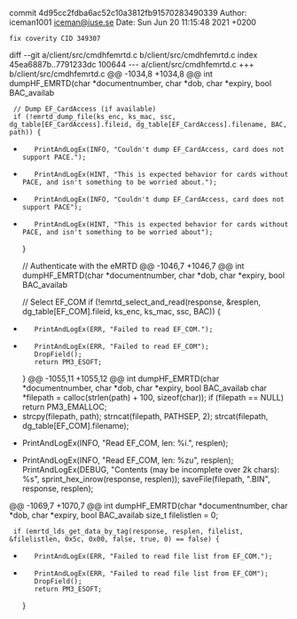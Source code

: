 commit 4d95cc2fdba6ac52c10a3812fb91570283490339
Author: iceman1001 <iceman@iuse.se>
Date:   Sun Jun 20 11:15:48 2021 +0200

    fix coverity CID 349307

diff --git a/client/src/cmdhfemrtd.c b/client/src/cmdhfemrtd.c
index 45ea6887b..7791233dc 100644
--- a/client/src/cmdhfemrtd.c
+++ b/client/src/cmdhfemrtd.c
@@ -1034,8 +1034,8 @@ int dumpHF_EMRTD(char *documentnumber, char *dob, char *expiry, bool BAC_availab
 
     // Dump EF_CardAccess (if available)
     if (!emrtd_dump_file(ks_enc, ks_mac, ssc, dg_table[EF_CardAccess].fileid, dg_table[EF_CardAccess].filename, BAC, path)) {
-        PrintAndLogEx(INFO, "Couldn't dump EF_CardAccess, card does not support PACE.");
-        PrintAndLogEx(HINT, "This is expected behavior for cards without PACE, and isn't something to be worried about.");
+        PrintAndLogEx(INFO, "Couldn't dump EF_CardAccess, card does not support PACE");
+        PrintAndLogEx(HINT, "This is expected behavior for cards without PACE, and isn't something to be worried about");
     }
 
     // Authenticate with the eMRTD
@@ -1046,7 +1046,7 @@ int dumpHF_EMRTD(char *documentnumber, char *dob, char *expiry, bool BAC_availab
 
     // Select EF_COM
     if (!emrtd_select_and_read(response, &resplen, dg_table[EF_COM].fileid, ks_enc, ks_mac, ssc, BAC)) {
-        PrintAndLogEx(ERR, "Failed to read EF_COM.");
+        PrintAndLogEx(ERR, "Failed to read EF_COM");
         DropField();
         return PM3_ESOFT;
     }
@@ -1055,11 +1055,12 @@ int dumpHF_EMRTD(char *documentnumber, char *dob, char *expiry, bool BAC_availab
     char *filepath = calloc(strlen(path) + 100, sizeof(char));
     if (filepath == NULL)
         return PM3_EMALLOC;
+
     strcpy(filepath, path);
     strncat(filepath, PATHSEP, 2);
     strcat(filepath, dg_table[EF_COM].filename);
 
-    PrintAndLogEx(INFO, "Read EF_COM, len: %i.", resplen);
+    PrintAndLogEx(INFO, "Read EF_COM, len: %zu", resplen);
     PrintAndLogEx(DEBUG, "Contents (may be incomplete over 2k chars): %s", sprint_hex_inrow(response, resplen));
     saveFile(filepath, ".BIN", response, resplen);
 
@@ -1069,7 +1070,7 @@ int dumpHF_EMRTD(char *documentnumber, char *dob, char *expiry, bool BAC_availab
     size_t filelistlen = 0;
 
     if (emrtd_lds_get_data_by_tag(response, resplen, filelist, &filelistlen, 0x5c, 0x00, false, true, 0) == false) {
-        PrintAndLogEx(ERR, "Failed to read file list from EF_COM.");
+        PrintAndLogEx(ERR, "Failed to read file list from EF_COM");
         DropField();
         return PM3_ESOFT;
     }
